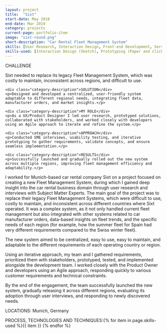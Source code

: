 ```yaml
---
layout: project
title:  "Sixt"
start-date: May 2018
end-date: Mar 2019
category: projects
current-page: portfolio-item
image: "sixt-round.png"
short-description: "Car Rental Fleet Management System"
skills: [User Research, Interaction Design, Front-end Development, Service Design]
skills-used: [Interaction Design (Sketch), Prototyping (Paper and click dummies), Front-end development (HTML and CSS), Usability Testing, Requirements gathering (stakeholder and SME interviews and workshops, Service Design, Customer Relationship Development.]
---
```


<div class="project-summary"> 
    <div class="category-description">CHALLENGE</div>
    <p>Sixt needed to replace its legacy Fleet Management System, which was costly to maintain, inconsistent across regions, and difficult to use.</p>

    <div class="category-description">SOLUTION</div>
    <p>Designed and developed a centralized, user-friendly system adaptable to different regional needs, integrating fleet data, manufacturer orders, and market insights.</p>
    
    <div class="category-description">MY ROLE</div>
    <p>As a UX/Product Designer I led user research, prototyped solutions, collaborated with stakeholders, and worked closely with developers using an Agile approach to iterate and refine the system.</p>
    
    <div class="category-description">APPROACH</div>
    <p>Conducted SME interviews, usability testing, and iterative prototyping to gather requirements, validate concepts, and ensure seamless implementation.</p>

    <div class="category-description">RESULTS</div>
    <p>Successfully launched and gradually rolled out the new system across multiple regions, improving fleet management efficiency and adaptability.</p>
</div>


I worked for Munich-based car rental company Sixt on a project focused on creating a new Fleet Management System, during which I gained deep insight into the car rental business domain through user research and interviews with Subject Matter Experts. The main goal of the project was to replace their legacy Fleet Management Systems, which were difficult to use, costly to maintain, and inconsistent across different countries where Sixt operated. It was a complex system, as it not only handled current fleet management but also integrated with other systems related to car manufacturer orders, data-based insights on fleet trends, and the specific needs of each region (for example, how the summer fleet for Spain had very different requirements compared to the Swiss winter fleet).

The new system aimed to be centralized, easy to use, easy to maintain, and adaptable to the different requirements of each operating country or region.

Using an iterative approach, my team and I gathered requirements, prioritized them with stakeholders, prototyped, tested, and implemented alongside the development team. I worked closely with the Product Owner and developers using an Agile approach, responding quickly to various customer requirements and technical constraints.

By the end of the engagement, the team successfully launched the new system, gradually releasing it across different regions, evaluating its adoption through user interviews, and responding to newly discovered needs.

<span class="category-description">LOCATIONS:</span>
Munich, Germany

<span class="category-description">PROCESS, TECHNOLOGIES AND TECHNIQUES:</span>{% for item in page.skills-used %}<span class="skill-item">{{ item }}</span> {% endfor %} 